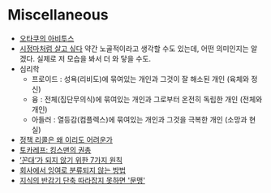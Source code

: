 Miscellaneous
=============
* [오타쿠의 아비투스](http://ppss.kr/archives/37548)
* [시정마처럼 살고 싶다](http://www.huffingtonpost.kr/minsik-kim/story_b_6796604.html) 약간 노골적이라고 생각할 수도 있는데, 어떤 의미인지는 알겠다. 실제로 저 모습을 봐서 더 와 닿을 수도.
* 심리학
  * 프로이드 : 성욕(리비도)에 묶여있는 개인과 그것이 잘 해소된 개인 (육체와 정신)
  * 융 : 전체(집단무의식)에 묶여있는 개인과 그로부터 온전히 독립한 개인 (전체와 개인)
  * 아들러 : 열등감(컴플렉스)에 묶여있는 개인과 그것을 극복한 개인 (소망과 현실)
* [정책 리콜은 왜 이리도 어려운가](http://slownews.kr/38885)
* [토카레프: 킹스맨의 권총](http://feedly.com/i/subscription/feed/http://feeds.feedburner.com/ppss)
* [’꼰대’가 되지 않기 위한 7가지 원칙](http://ppss.kr/archives/38817)
* [회사에서 잉여로 분류되지 않는 방법](http://ppss.kr/archives/38711)
* [지식의 반감기 단축 따라잡지 못하면 '문맹'](http://www.huffingtonpost.kr/bonkwon-koo-/story_b_7166820.html)